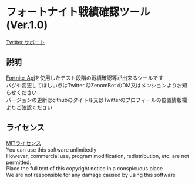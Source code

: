 # フォートナイト戦績確認ツール (Ver.1.0)

[Twitter サポート](https://twitter.com/ZenomBot)

## 説明

[Fortnite-Api](https://fortnite-api.com/)を使用したテスト段階の戦績確認等が出来るツールです  
バグや変更してほしい点はTwitter @ZenomBot のDM又はメンションよりお知らせください  
バージョンの更新はgithubのタイトル又はTwitterのプロフィールの位置情報欄よりご確認ください  

## ライセンス
[MITライセンス](LICENSE "ライセンス")  
You can use this software unlimitedly  
However, commercial use, program modification, redistribution, etc. are not permitted.  
Place the full text of this copyright notice in a conspicuous place  
We are not responsible for any damage caused by using this software  
